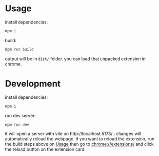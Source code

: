 # Usage

install dependencies: 
```bash
npm i
```

build:
```bash
npm run build
```

output will be in `dist/` folder. you can load that unpacked extension in chrome.


# Development

install dependencies: 
```bash
npm i
```

run dev server:
```bash
npm run dev
```

it will open a server with vite on http://localhost:5173/ . changes will automatically reload the webpage. if you want to reload the extension, run the build steps above on [Usage](#Usage) then go to [chrome://extensions/](chrome://extensions/) and click the reload button on the extension card.